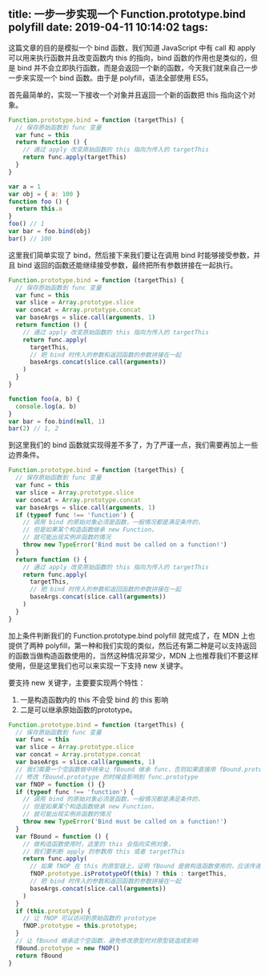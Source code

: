 title: 一步一步实现一个 Function.prototype.bind polyfill
date: 2019-04-11 10:14:02
tags:
---

这篇文章的目的是模拟一个 bind 函数，我们知道 JavaScript 中有 call 和 apply 可以用来执行函数并且改变函数内 this 的指向，bind 函数的作用也是类似的，但是 bind 并不会立即执行函数，而是会返回一个新的函数，今天我们就来自己一步一步来实现一个 bind 函数。由于是 polyfill，语法全部使用 ES5。

首先最简单的，实现一下接收一个对象并且返回一个新的函数把 this 指向这个对象。

```javascript
Function.prototype.bind = function (targetThis) {
  // 保存原始函数到 func 变量
  var func = this
  return function () {
    // 通过 apply 改变原始函数的 this 指向为传入的 targetThis
    return func.apply(targetThis)
  }
}

var a = 1
var obj = { a: 100 }
function foo () {
  return this.a
}
foo() // 1
var bar = foo.bind(obj)
bar() // 100
```

这里我们简单实现了 bind，然后接下来我们要让在调用 bind 时能够接受参数，并且 bind 返回的函数还能继续接受参数，最终把所有参数拼接在一起执行。

```javascript
Function.prototype.bind = function (targetThis) {
  // 保存原始函数到 func 变量
  var func = this
  var slice = Array.prototype.slice
  var concat = Array.prototype.concat
  var baseArgs = slice.call(arguments, 1)
  return function () {
    // 通过 apply 改变原始函数的 this 指向为传入的 targetThis
    return func.apply(
      targetThis,
      // 把 bind 时传入的参数和返回函数的参数拼接在一起
      baseArgs.concat(slice.call(arguments))
    )
  }
}

function foo(a, b) {
  console.log(a, b)
}
var bar = foo.bind(null, 1)
bar(2) // 1, 2
```

到这里我们的 bind 函数就实现得差不多了，为了严谨一点，我们需要再加上一些边界条件。

```javascript
Function.prototype.bind = function (targetThis) {
  // 保存原始函数到 func 变量
  var func = this
  var slice = Array.prototype.slice
  var concat = Array.prototype.concat
  var baseArgs = slice.call(arguments, 1)
  if (typeof func !== 'function') {
    // 调用 bind 的原始对象必须是函数，一般情况都是满足条件的，
    // 但是如果某个构造函数继承 new Function，
    // 就可能出现实例非函数的情况
    throw new TypeError('Bind must be called on a function!')
  }
  return function () {
    // 通过 apply 改变原始函数的 this 指向为传入的 targetThis
    return func.apply(
      targetThis,
      // 把 bind 时传入的参数和返回函数的参数拼接在一起
      baseArgs.concat(slice.call(arguments))
    )
  }
}
```

加上条件判断我们的 Function.prototype.bind polyfill 就完成了，在 MDN 上也提供了两种 polyfill，第一种和我们实现的类似，然后还有第二种是可以支持返回的函数当做构造函数使用的，当然这种情况非常少，MDN 上也推荐我们不要这样使用，但是这里我们也可以来实现一下支持 new 关键字。

要支持 new 关键字，主要要实现两个特性：
1. 一是构造函数内的 this 不会受 bind 的 this 影响
2. 二是可以继承原始函数的prototype。

```javascript
Function.prototype.bind = function (targetThis) {
  // 保存原始函数到 func 变量
  var func = this
  var slice = Array.prototype.slice
  var concat = Array.prototype.concat
  var baseArgs = slice.call(arguments, 1)
  // 我们需要一个空函数做中转来让 fBound 继承 func，否则如果直接用 fBound.prototype = func.prototype，
  // 修改 fBound.prototype 的时候会影响到 func.prototype
  var fNOP = function () {}
  if (typeof func !== 'function') {
    // 调用 bind 的原始对象必须是函数，一般情况都是满足条件的，
    // 但是如果某个构造函数继承 new Function，
    // 就可能出现实例非函数的情况
    throw new TypeError('Bind must be called on a function!')
  }
  var fBound = function () {
    // 做构造函数使用时，这里的 this 会指向实例对象，
    // 我们要判断 apply 的参数用 this 或者 targetThis
    return func.apply(
      // 如果 fNOP 在 this 的原型链上，证明 fBound 是做构造函数使用的，应该传递构造函数内的 this
      fNOP.prototype.isPrototypeOf(this) ? this : targetThis,
      // 把 bind 时传入的参数和返回函数的参数拼接在一起
      baseArgs.concat(slice.call(arguments))
    )
  }
  if (this.prototype) {
    // 让 fNOP 可以访问到原始函数的 prototype
    fNOP.prototype = this.prototype;
  }
  // 让 fBound 继承这个空函数，避免修改原型时对原型链造成影响
  fBound.prototype = new fNOP()
  return fBound
}
```